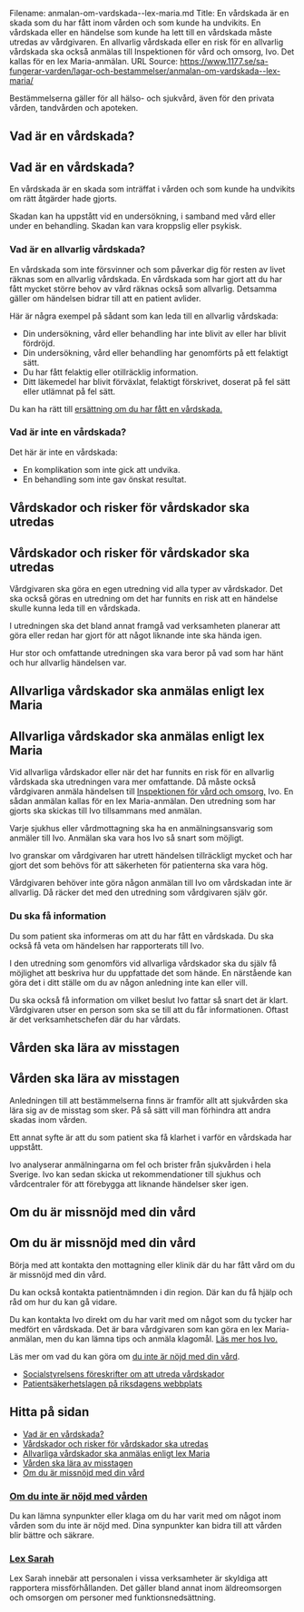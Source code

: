 Filename: anmalan-om-vardskada--lex-maria.md
Title: En vårdskada är en skada som du har fått inom vården och som kunde ha undvikits. En vårdskada eller en händelse som kunde ha lett till en vårdskada måste utredas av vårdgivaren. En allvarlig vårdskada eller en risk för en allvarlig vårdskada ska också anmälas till Inspektionen för vård och omsorg, Ivo. Det kallas för en lex Maria-anmälan.
URL Source: https://www.1177.se/sa-fungerar-varden/lagar-och-bestammelser/anmalan-om-vardskada--lex-maria/

Bestämmelserna gäller för all hälso- och sjukvård, även för den privata vården, tandvården och apoteken.

Vad är en vårdskada?
--------------------

Vad är en vårdskada?
--------------------

En vårdskada är en skada som inträffat i vården och som kunde ha undvikits om rätt åtgärder hade gjorts.

Skadan kan ha uppstått vid en undersökning, i samband med vård eller under en behandling. Skadan kan vara kroppslig eller psykisk.

### Vad är en allvarlig vårdskada?

En vårdskada som inte försvinner och som påverkar dig för resten av livet räknas som en allvarlig vårdskada. En vårdskada som har gjort att du har fått mycket större behov av vård räknas också som allvarlig. Detsamma gäller om händelsen bidrar till att en patient avlider.

Här är några exempel på sådant som kan leda till en allvarlig vårdskada:

*   Din undersökning, vård eller behandling har inte blivit av eller har blivit fördröjd.
*   Din undersökning, vård eller behandling har genomförts på ett felaktigt sätt.
*   Du har fått felaktig eller otillräcklig information.
*   Ditt läkemedel har blivit förväxlat, felaktigt förskrivet, doserat på fel sätt eller utlämnat på fel sätt.

Du kan ha rätt till [ersättning om du har fått en vårdskada.](https://www.1177.se/sa-fungerar-varden/kostnader-och-ersattningar/ersattning-vid-patientskada/)

### Vad är inte en vårdskada?

Det här är inte en vårdskada:

*   En komplikation som inte gick att undvika.
*   En behandling som inte gav önskat resultat.

Vårdskador och risker för vårdskador ska utredas
------------------------------------------------

Vårdskador och risker för vårdskador ska utredas
------------------------------------------------

Vårdgivaren ska göra en egen utredning vid alla typer av vårdskador. Det ska också göras en utredning om det har funnits en risk att en händelse skulle kunna leda till en vårdskada.

I utredningen ska det bland annat framgå vad verksamheten planerar att göra eller redan har gjort för att något liknande inte ska hända igen.

Hur stor och omfattande utredningen ska vara beror på vad som har hänt och hur allvarlig händelsen var. 

Allvarliga vårdskador ska anmälas enligt lex Maria
--------------------------------------------------

Allvarliga vårdskador ska anmälas enligt lex Maria
--------------------------------------------------

Vid allvarliga vårdskador eller när det har funnits en risk för en allvarlig vårdskada ska utredningen vara mer omfattande. Då måste också vårdgivaren anmäla händelsen till [Inspektionen för vård och omsorg,](https://www.1177.se/lankbiblioteket/nationella-lankar/i/inspektionen-for-vard-och-omsorg---startsida/) Ivo. En sådan anmälan kallas för en lex Maria-anmälan. Den utredning som har gjorts ska skickas till Ivo tillsammans med anmälan.

Varje sjukhus eller vårdmottagning ska ha en anmälningsansvarig som anmäler till Ivo. Anmälan ska vara hos Ivo så snart som möjligt.

Ivo granskar om vårdgivaren har utrett händelsen tillräckligt mycket och har gjort det som behövs för att säkerheten för patienterna ska vara hög.

Vårdgivaren behöver inte göra någon anmälan till Ivo om vårdskadan inte är allvarlig. Då räcker det med den utredning som vårdgivaren själv gör.

### Du ska få information

Du som patient ska informeras om att du har fått en vårdskada. Du ska också få veta om händelsen har rapporterats till Ivo.

I den utredning som genomförs vid allvarliga vårdskador ska du själv få möjlighet att beskriva hur du uppfattade det som hände. En närstående kan göra det i ditt ställe om du av någon anledning inte kan eller vill.

Du ska också få information om vilket beslut Ivo fattar så snart det är klart. Vårdgivaren utser en person som ska se till att du får informationen. Oftast är det verksamhetschefen där du har vårdats.

Vården ska lära av misstagen
----------------------------

Vården ska lära av misstagen
----------------------------

Anledningen till att bestämmelserna finns är framför allt att sjukvården ska lära sig av de misstag som sker. På så sätt vill man förhindra att andra skadas inom vården.

Ett annat syfte är att du som patient ska få klarhet i varför en vårdskada har uppstått.

Ivo analyserar anmälningarna om fel och brister från sjukvården i hela Sverige. Ivo kan sedan skicka ut rekommendationer till sjukhus och vårdcentraler för att förebygga att liknande händelser sker igen.

Om du är missnöjd med din vård
------------------------------

Om du är missnöjd med din vård
------------------------------

Börja med att kontakta den mottagning eller klinik där du har fått vård om du är missnöjd med din vård.

Du kan också kontakta patientnämnden i din region. Där kan du få hjälp och råd om hur du kan gå vidare.

Du kan kontakta Ivo direkt om du har varit med om något som du tycker har medfört en vårdskada. Det är bara vårdgivaren som kan göra en lex Maria-anmälan, men du kan lämna tips och anmäla klagomål. [Läs mer hos Ivo.](https://www.1177.se/lankbiblioteket/nationella-lankar/i/inspektionen-for-vard-och-omsorg---startsida/inspektionen-for-vard-och-omsorg---klaga-pa-varden-privatperson/)

Läs mer om vad du kan göra om [du inte är nöjd med din vård](https://www.1177.se/sa-fungerar-varden/om-du-inte-ar-nojd/om-du-inte-ar-nojd-med-varden/).

*   [Socialstyrelsens föreskrifter om att utreda vårdskador](https://www.1177.se/lankbiblioteket/nationella-lankar/s/socialstyrelsen/socialstyrelsen---foreskrifter-om-att-utreda-vardskador/)
*   [Patientsäkerhetslagen på riksdagens webbplats](https://www.1177.se/lankbiblioteket/nationella-lankar/r/riksdagen.se---startsida/patientsakerhetslagen/)

Hitta på sidan
--------------

*   [Vad är en vårdskada?](https://www.1177.se/sa-fungerar-varden/lagar-och-bestammelser/anmalan-om-vardskada--lex-maria/#section-18173)
*   [Vårdskador och risker för vårdskador ska utredas](https://www.1177.se/sa-fungerar-varden/lagar-och-bestammelser/anmalan-om-vardskada--lex-maria/#section-18174)
*   [Allvarliga vårdskador ska anmälas enligt lex Maria](https://www.1177.se/sa-fungerar-varden/lagar-och-bestammelser/anmalan-om-vardskada--lex-maria/#section-18175)
*   [Vården ska lära av misstagen](https://www.1177.se/sa-fungerar-varden/lagar-och-bestammelser/anmalan-om-vardskada--lex-maria/#section-18176)
*   [Om du är missnöjd med din vård](https://www.1177.se/sa-fungerar-varden/lagar-och-bestammelser/anmalan-om-vardskada--lex-maria/#section-18177)

### [Om du inte är nöjd med vården](https://www.1177.se/sa-fungerar-varden/om-du-inte-ar-nojd/om-du-inte-ar-nojd-med-varden/)

Du kan lämna synpunkter eller klaga om du har varit med om något inom vården som du inte är nöjd med. Dina synpunkter kan bidra till att vården blir bättre och säkrare.

### [Lex Sarah](https://www.1177.se/sa-fungerar-varden/lagar-och-bestammelser/lex-sarah/)

Lex Sarah innebär att personalen i vissa verksamheter är skyldiga att rapportera missförhållanden. Det gäller bland annat inom äldreomsorgen och omsorgen om personer med funktionsnedsättning.